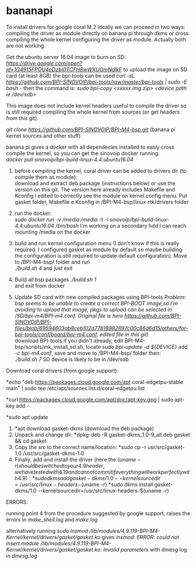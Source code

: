 # bananapi

To install drivers for google coral M.2 ideally we can proceed in two ways: compiling the driver as module directly on banana pi through dkms or cross compiling the whole kernel configuring the driver as module. Actually both are not working.  

Get the ubuntu server 16.04 image to burn on SD:  
*https://drive.google.com/open?id=1G4915FPOU4pDzbI0TCFH8wWXUGmNdlkF* to upload the image on SD card (at least 8GB) the bpi-tools can be used *curl -sL https://github.com/BPI-SINOVOIP/bpi-tools/raw/master/bpi-tools | sudo -E bash -* then the command is: *sudo bpi-copy <xxxxx.img.zip> <device path ie /dev/sdb>*  

This image does not include kernel headers useful to compile the driver so is still required compiling the whole kernel from sources (or get headers from this git).  

*git clone https://github.com/BPI-SINOVOIP/BPI-M4-bsp.git* (banana pi kernel sources and other stuff)

banana pi gives a docker with all dependecies installed to easly cross compile the kernel, so you can get the sinovoip docker running:   
*docker pull sinovoip/bpi-build-linux-4.4:ubuntu16.04*  

1) before compiling the kernel, coral driver can be added to drivers dir (to compile them as module):  
download and extract deb package (instructions below) or use the version on this git. The version here already includes Makefile and Kconfig I edited to correctly see the module on kernel config menu. Put gasket folder, Makefile e Kconfig in /BPI-M4-bsp/linux-rtk/drivers folder   

2) run the docker:  
*sudo docker run -v /media:/media -t -i sinovoip/bpi-build-linux-4.4:ubuntu16.04 /bin/bash*
I'm working on a secondary hdd I can reach mounting /media on the docker

3) build and run kernel configuration menu (I don't know if this is really required. I configured gasket as module by default so maybe building the configuration is still required to update default configuration). Move to /BPI-M4-bsp/ folder and run  
*./build.sh 4* and just exit  

4) Build all bsp packages 
*./build.sh 1*  
and exit from docker

5) Update SD card with new compiled packages using BPI-tools 
*Problem: bsp seems to be unable to create a correct BPI-BOOT image,so I'm avoiding to upload that image, pkgs to upload can be selected in /SD/bpi-m4/BPI-m4.conf. Original file is here https://github.com/BPI-SINOVOIP/BPI-files/blob/69594603ab8ceb102d77818982897c00c86d6d15/others/for-bpi-tools/conf/board/bpi-m4.conf, edited file in this git)*  
download BPI-tools if you didn't already, edit BPI-M4-bsp/scripts/mk_install_sd.sh, locate *sudo bpi-update -d ${DEVICE}* add *-c bpi-m4.conf*, save and move to /BPI-M4-bsp/ folder then:  
*./build.sh 7* SD device is likely to be in /dev/sdb    

Download coral drivers (from google support):  

*echo "deb https://packages.cloud.google.com/apt coral-edgetpu-stable main" | sudo tee /etc/apt/sources.list.d/coral-edgetpu.list

*curl https://packages.cloud.google.com/apt/doc/apt-key.gpg | sudo apt-key add -

*sudo apt update

1) *apt download gasket-dkms (download the deb package)   
2) Unpack and change dir: *dpkg-deb -R gasket-dkms_1.0-9_all.deb gasket && cd gasket   
3) Copy the src to the correct name/location: *sudo cp -r usr/src/gasket-1.0 /usr/src/gasket-dkms-1.0  
4) Finally, add and install the driver (here the $(uname -r) should be switched to your 4.9 header, we have tested with 4.19 and cannot commit if everything will work perfectly with 4.9):
*sudo dkms add gasket-dkms/1.0 --kernelsourcedir=/usr/src/linux-headers-$(uname -r)
*sudo dkms install gasket-dkms/1.0 --kernelsourcedir=/usr/src/linux-headers-$(uname -r)

ERRORS:

running point 4 from the procedure suggested by google support, raises the errors in *make_shell.log* and *make.log*

alternatively running *sudo insmod /lib/modules/4.9.119-BPI-M4-Kernel/kernel/drivers/gasket/gasket.ko* gives 
*insmod: ERROR: could not insert module /lib/modules/4.9.119-BPI-M4-Kernel/kernel/drivers/gasket/gasket.ko: Invalid parameters* with dmesg log in *dmesg.log*



